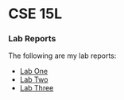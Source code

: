# CSE 15L

### Lab Reports
The following are my lab reports:
* [Lab One](https://aleyu0.github.io/cse15l-lab-reports/labone.html)
* [Lab Two](https://aleyu0.github.io/cse15l-lab-reports/labtwo.html)
* [Lab Three](https://aleyu0.github.io/cse15l-lab-reports/labthree.html)
